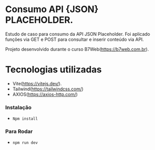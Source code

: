 # Consumo API {JSON} PLACEHOLDER.

Estudo de caso para consumo da API JSON Placeholder.
Foi aplicado funções via GET e POST para consultar e inserir conteúdo via API.

Projeto desenvolvido durante o curso B7Web(https://b7web.com.br).

# Tecnologias utilizadas
 - Vite(https://vitejs.dev/).
 - Tailwind(https://tailwindcss.com/)
 - AXIOS(https://axios-http.com/)

### Instalação

- `Npm install`

### Para Rodar
- `npm run dev`